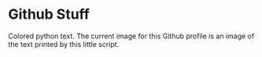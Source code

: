 # Github Stuff

Colored python text.  The current image for this Github profile is an image 
of the text printed by this little script.
